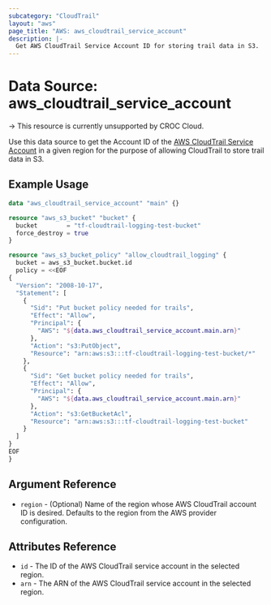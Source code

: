 ```yaml
---
subcategory: "CloudTrail"
layout: "aws"
page_title: "AWS: aws_cloudtrail_service_account"
description: |-
  Get AWS CloudTrail Service Account ID for storing trail data in S3.
---
```


# Data Source: aws_cloudtrail_service_account

-> This resource is currently unsupported by CROC Cloud.

Use this data source to get the Account ID of the [AWS CloudTrail Service Account](http://docs.aws.amazon.com/awscloudtrail/latest/userguide/cloudtrail-supported-regions.html)
in a given region for the purpose of allowing CloudTrail to store trail data in S3.

## Example Usage

```terraform
data "aws_cloudtrail_service_account" "main" {}

resource "aws_s3_bucket" "bucket" {
  bucket        = "tf-cloudtrail-logging-test-bucket"
  force_destroy = true
}

resource "aws_s3_bucket_policy" "allow_cloudtrail_logging" {
  bucket = aws_s3_bucket.bucket.id
  policy = <<EOF
{
  "Version": "2008-10-17",
  "Statement": [
    {
      "Sid": "Put bucket policy needed for trails",
      "Effect": "Allow",
      "Principal": {
        "AWS": "${data.aws_cloudtrail_service_account.main.arn}"
      },
      "Action": "s3:PutObject",
      "Resource": "arn:aws:s3:::tf-cloudtrail-logging-test-bucket/*"
    },
    {
      "Sid": "Get bucket policy needed for trails",
      "Effect": "Allow",
      "Principal": {
        "AWS": "${data.aws_cloudtrail_service_account.main.arn}"
      },
      "Action": "s3:GetBucketAcl",
      "Resource": "arn:aws:s3:::tf-cloudtrail-logging-test-bucket"
    }
  ]
}
EOF
}
```

## Argument Reference

* `region` - (Optional) Name of the region whose AWS CloudTrail account ID is desired.
Defaults to the region from the AWS provider configuration.


## Attributes Reference

* `id` - The ID of the AWS CloudTrail service account in the selected region.
* `arn` - The ARN of the AWS CloudTrail service account in the selected region.
